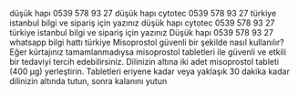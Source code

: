 düşük hapı 0539 578 93 27
düşük hapı cytotec 0539 578 93 27 türkiye istanbul bilgi ve sipariş için yazınız düşük hapı cytotec 0539 578 93 27 türkiye istanbul bilgi ve sipariş için yazınız 
Düşük hapı 0539 578 93 27 whatsapp bilgi hattı türkiye
Misoprostol güvenli bir şekilde nasıl kullanılır?
Eğer kürtajınız tamamlanmadıysa misoprostol tabletleri ile güvenli ve etkili bir tedaviyi tercih edebilirsiniz. Dilinizin altına iki adet misoprostol tableti (400 µg) yerleştirin. Tabletleri eriyene kadar veya yaklaşık 30 dakika kadar dilinizin altında tutun, sonra kalanını yutun 
